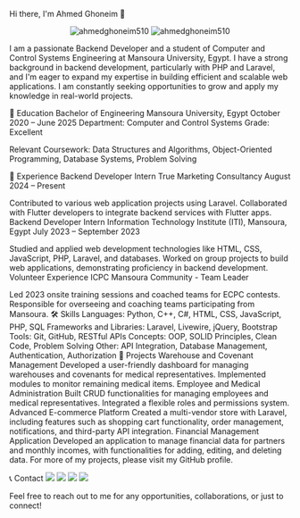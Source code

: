 Hi there, I'm Ahmed Ghoneim 👋
<p align="center"> <img src="https://komarev.com/ghpvc/?username=ahmedghoneim510&label=Profile%20views&color=0e75b6&style=flat" alt="ahmedghoneim510" /> <img src="https://img.shields.io/github/followers/ahmedghoneim510?label=Followers" alt="ahmedghoneim510" /> </p>
I am a passionate Backend Developer and a student of Computer and Control Systems Engineering at Mansoura University, Egypt. I have a strong background in backend development, particularly with PHP and Laravel, and I'm eager to expand my expertise in building efficient and scalable web applications. I am constantly seeking opportunities to grow and apply my knowledge in real-world projects.

🏫 Education
Bachelor of Engineering
Mansoura University, Egypt
October 2020 – June 2025
Department: Computer and Control Systems
Grade: Excellent

Relevant Coursework: Data Structures and Algorithms, Object-Oriented Programming, Database Systems, Problem Solving

💼 Experience
Backend Developer Intern
True Marketing Consultancy
August 2024 – Present

Contributed to various web application projects using Laravel.
Collaborated with Flutter developers to integrate backend services with Flutter apps.
Backend Developer Intern
Information Technology Institute (ITI), Mansoura, Egypt
July 2023 – September 2023

Studied and applied web development technologies like HTML, CSS, JavaScript, PHP, Laravel, and databases.
Worked on group projects to build web applications, demonstrating proficiency in backend development.
Volunteer Experience
ICPC Mansoura Community - Team Leader

Led 2023 onsite training sessions and coached teams for ECPC contests.
Responsible for overseeing and coaching teams participating from Mansoura.
🛠️ Skills
Languages: Python, C++, C#, HTML, CSS, JavaScript, PHP, SQL
Frameworks and Libraries: Laravel, Livewire, jQuery, Bootstrap
Tools: Git, GitHub, RESTful APIs
Concepts: OOP, SOLID Principles, Clean Code, Problem Solving
Other: API Integration, Database Management, Authentication, Authorization
🚀 Projects
Warehouse and Covenant Management
Developed a user-friendly dashboard for managing warehouses and covenants for medical representatives. Implemented modules to monitor remaining medical items.
Employee and Medical Administration
Built CRUD functionalities for managing employees and medical representatives. Integrated a flexible roles and permissions system.
Advanced E-commerce Platform
Created a multi-vendor store with Laravel, including features such as shopping cart functionality, order management, notifications, and third-party API integration.
Financial Management Application
Developed an application to manage financial data for partners and monthly incomes, with functionalities for adding, editing, and deleting data.
For more of my projects, please visit my GitHub profile.

📞 Contact
<a href="https://www.linkedin.com/in/ahmed-ghoneim-85b320219/"><img src="https://img.shields.io/badge/LinkedIn-0077B5?style=for-the-badge&logo=linkedin&logoColor=white"/></a> <a href="mailto:ahmedghoneim510@gmail.com"><img src="https://img.shields.io/badge/Gmail-D14836?style=for-the-badge&logo=gmail&logoColor=white"/></a> <a href="https://facebook.com/ahmedghoneim8"><img src="https://img.shields.io/badge/Facebook-1877F2?style=for-the-badge&logo=facebook&logoColor=white"/></a> <a href="https://t.me/Ahmed_Ghoneim5"><img src="https://img.shields.io/badge/Telegram-2CA5E0?style=for-the-badge&logo=telegram&logoColor=white"/></a>

Feel free to reach out to me for any opportunities, collaborations, or just to connect!
